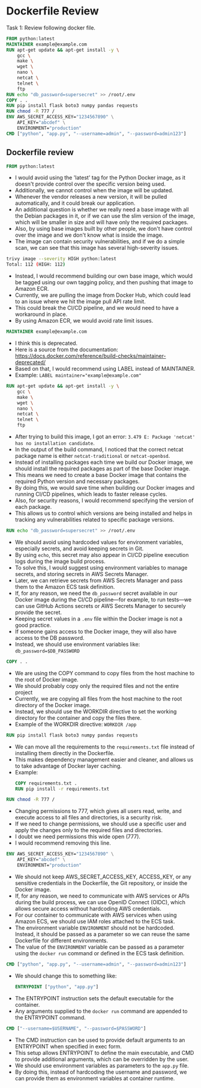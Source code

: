 # Dockerfile Review
Task 1: Review following docker file.
```dockerfile
FROM python:latest
MAINTAINER example@example.com
RUN apt-get update && apt-get install -y \
    gcc \
    make \
    wget \
    nano \
    netcat \
    telnet \
    ftp
RUN echo "db_password=supersecret" >> /root/.env
COPY . .
RUN pip install flask boto3 numpy pandas requests
RUN chmod -R 777 /
ENV AWS_SECRET_ACCESS_KEY="1234567890" \
    API_KEY="abcdef" \
    ENVIRONMENT="production"
CMD ["python", "app.py", "--username=admin", "--password=admin123"]
```
## Dockerfile review

```dockerfile
FROM python:latest
```

- I would avoid using the 'latest' tag for the Python Docker image, as it doesn't provide control over the specific version being used.
- Additionally, we cannot control when the image will be updated.
- Whenever the vendor releases a new version, it will be pulled automatically, and it could break our application.
- An additional question is whether we really need a base image with all the Debian packages in it, or if we can use the slim version of the image, which will be smaller in size and will have only the required packages.
- Also, by using base images built by other people, we don't have control over the image and we don't know what is inside the image.
- The image can contain security vulnerabilities, and if we do a simple scan, we can see that this image has several high-severity issues.

```bash
trivy image --severity HIGH python:latest
Total: 112 (HIGH: 112)
```

- Instead, I would recommend building our own base image, which would be tagged using our own tagging policy, and then pushing that image to Amazon ECR.
- Currently, we are pulling the image from Docker Hub, which could lead to an issue where we hit the image pull API rate limit.
- This could break the CI/CD pipeline, and we would need to have a workaround in place.
- By using Amazon ECR, we would avoid rate limit issues.

```dockerfile
MAINTAINER example@example.com
```

- I think this is deprecated.
- Here is a source from the documentation: https://docs.docker.com/reference/build-checks/maintainer-deprecated/
- Based on that, I would recommend using LABEL instead of MAINTAINER.
- Example: `LABEL maintainer="example@example.com"`

```dockerfile
RUN apt-get update && apt-get install -y \
    gcc \
    make \
    wget \
    nano \
    netcat \
    telnet \
    ftp
```

- After trying to build this image, I got an error: `3.479 E: Package 'netcat' has no installation candidate`.
- In the output of the build command, I noticed that the correct netcat package name is either `netcat-traditional` or `netcat-openbsd`.
- Instead of installing packages each time we build our Docker image, we should install the required packages as part of the base Docker image.
- This means we need to create a base Docker image that contains the required Python version and necessary packages.
- By doing this, we would save time when building our Docker images and running CI/CD pipelines, which leads to faster release cycles.
- Also, for security reasons, I would recommend specifying the version of each package.
- This allows us to control which versions are being installed and helps in tracking any vulnerabilities related to specific package versions.

```dockerfile
RUN echo "db_password=supersecret" >> /root/.env
```

- We should avoid using hardcoded values for environment variables, especially secrets, and avoid keeping secrets in Git.
- By using `echo`, this secret may also appear in CI/CD pipeline execution logs during the image build process.
- To solve this, I would suggest using environment variables to manage secrets, and storing secrets in AWS Secrets Manager.
- Later, we can retrieve secrets from AWS Secrets Manager and pass them to the Amazon ECS task definition.
- If, for any reason, we need the `db_password` secret available in our Docker image during the CI/CD pipeline—for example, to run tests—we can use GitHub Actions secrets or AWS Secrets Manager to securely provide the secret.
- Keeping secret values in a `.env` file within the Docker image is not a good practice. 
- If someone gains access to the Docker image, they will also have access to the DB password.
- Instead, we should use environment variables like: `db_password=$DB_PASSWORD`

```dockerfile
COPY . .
```

- We are using the COPY command to copy files from the host machine to the root of Docker image.
- We should probably copy only the required files and not the entire project
- Currently, we are copying all files from the host machine to the root directory of the Docker image.
- Instead, we should use the WORKDIR directive to set the working directory for the container and copy the files there.
- Example of the WORKDIR directive: `WORKDIR /app`

```dockerfile
RUN pip install flask boto3 numpy pandas requests
```
- We can move all the requirements to the `requirements.txt` file instead of installing them directly in the Dockerfile.
- This makes dependency management easier and cleaner, and allows us to take advantage of Docker layer caching.
- Example:
  ```dockerfile
  COPY requirements.txt .
  RUN pip install -r requirements.txt
  ```

```dockerfile
RUN chmod -R 777 /
```
- Changing permissions to 777, which gives all users read, write, and execute access to all files and directories, is a security risk.
- If we need to change permissions, we should use a specific user and apply the changes only to the required files and directories.
- I doubt we need permissions this wide open (777).
- I would recommend removing this line.

```dockerfile
ENV AWS_SECRET_ACCESS_KEY="1234567890" \
    API_KEY="abcdef" \
    ENVIRONMENT="production"
```
- We should not keep AWS_SECRET_ACCESS_KEY, ACCESS_KEY, or any sensitive credentials in the Dockerfile, the Git repository, or inside the Docker image.
- If, for any reason, we need to communicate with AWS services or APIs during the build process, we can use OpenID Connect (OIDC), which allows secure access without hardcoding AWS credentials.
- For our container to communicate with AWS services when using Amazon ECS, we should use IAM roles attached to the ECS task.
- The environment variable `ENVIRONMENT` should not be hardcoded. Instead, it should be passed as a parameter so we can reuse the same Dockerfile for different environments.
- The value of the `ENVIRONMENT` variable can be passed as a parameter using the `docker run` command or defined in the ECS task definition.

```dockerfile
CMD ["python", "app.py", "--username=admin", "--password=admin123"]
```  
- We should change this to something like:
  ```dockerfile
  ENTRYPOINT ["python", "app.py"]
  ```
- The ENTRYPOINT instruction sets the default executable for the container.
- Any arguments supplied to the `docker run` command are appended to the ENTRYPOINT command.

```dockerfile
CMD ["--username=$USERNAME", "--password=$PASSWORD"]
```

- The CMD instruction can be used to provide default arguments to an ENTRYPOINT when specified in exec form.
- This setup allows ENTRYPOINT to define the main executable, and CMD to provide additional arguments, which can be overridden by the user.
- We should use environment variables as parameters to the `app.py` file.
- By doing this, instead of hardcoding the username and password, we can provide them as environment variables at container runtime.